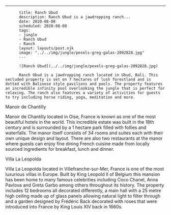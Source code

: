 ---
          title: Ranch Ubud
          description: Ranch Ubud is a jawdropping ranch...
          date: 2020-08-08
          scheduled: 2020-08-08
          tags:
          - jungle
          - Ranch Ubud
          - Ranch
          layout: layouts/post.njk
          image: "../../img/jungle/pexels-greg-galas-2092828.jpg"
          ---
          
          ![Ranch Ubud](../../img/jungle/pexels-greg-galas-2092828.jpg)
          
          Ranch Ubud is a jawdropping ranch located in Ubud, Bali. This secluded property is set on 7 hectares of lush forestland and is dotted with Balinese style pavilions and pools. The property features an incredible infinity pool overlooking the jungle that is perfect for relaxing. The ranch also features a variety of activities for guests to try including horse riding, yoga, meditation and more.

Manoir de Chantilly

Manoir de Chantilly located in Oise, France is known as one of the most beautiful hotels in the world. This incredible estate was built in the 18th century and is surrounded by a 1 hectare park filled with follies and waterfalls. The manor itself consists of 34 rooms and suites each with their own unique design and layout. There are also two restaurants at the manor where guests can enjoy fine dining French cuisine made from locally sourced ingredients for breakfast, lunch and dinner.

Villa La Leopolda

Villa La Leopolda located in Villefranche-sur-Mer, France is one of the most luxurious villas in Europe. Built by King Leopold II of Belgium this mansion has been home to many famous celebrities including Coco Chanel, Anna Pavlova and Greta Garbo among others throughout its history. The property includes 12 bedrooms all decorated differently, a main hall with a 25 metre high ceiling made up of glass panels allowing natural light to filter through and a garden designed by Frédéric Back decorated with roses that were introduced into France by King Louis XIV back in 1660s.